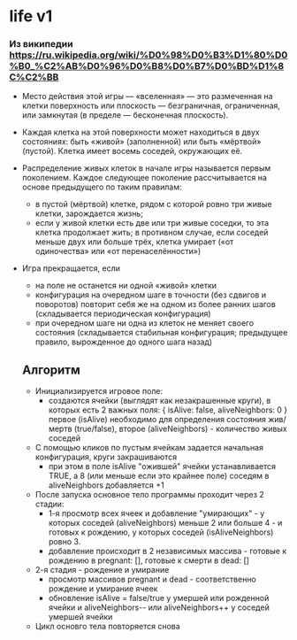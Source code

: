 # life v1

### Из википедии <https://ru.wikipedia.org/wiki/%D0%98%D0%B3%D1%80%D0%B0_%C2%AB%D0%96%D0%B8%D0%B7%D0%BD%D1%8C%C2%BB>
- Место действия этой игры — «вселенная» — это размеченная на клетки поверхность или плоскость — безграничная, ограниченная, или замкнутая (в пределе — бесконечная плоскость).
- Каждая клетка на этой поверхности может находиться в двух состояниях: быть «живой» (заполненной) или быть «мёртвой» (пустой). Клетка имеет восемь соседей, окружающих её.
- Распределение живых клеток в начале игры называется первым поколением. Каждое следующее поколение рассчитывается на основе предыдущего по таким правилам:
  - в пустой (мёртвой) клетке, рядом с которой ровно три живые клетки, зарождается жизнь;
  - если у живой клетки есть две или три живые соседки, то эта клетка продолжает жить; в противном случае, если соседей меньше двух или больше трёх, клетка умирает («от одиночества» или «от перенаселённости»)
- Игра прекращается, если
  - на поле не останется ни одной «живой» клетки
  - конфигурация на очередном шаге в точности (без сдвигов и поворотов) повторит себя же на одном из более ранних шагов (складывается периодическая конфигурация)
  - при очередном шаге ни одна из клеток не меняет своего состояния (складывается стабильная конфигурация; предыдущее правило, вырожденное до одного шага назад)
  
  ## Алгоритм
  - Инициализируется игровое поле:
    * создаются ячейки (выглядят как незакрашенные круги), в которых есть 2 важных поля: { isAlive: false, aliveNeighbors: 0 }
    первое (isAlive) необходимо для определения состояния жив/мертв (true/false), второе (aliveNeighbors) - количество живых соседей
   - С помощью кликов по пустым ячейкам задается начальная конфигурация, круги закрашиваются
     - при этом в поле isAlive "ожившей" ячейки устанавливается TRUE, а 8 (или меньше если это крайнее поле) соседям в aliveNeighbors добавляется +1
    - После запуска основное тело программы проходит через 2 стадии:
      - 1-я просмотр всех ячеек и добавление "умирающих" - у которых соседей (aliveNeighbors) меньше 2 или больше 4 - и готовых к рождению,
        у которых соседей (isAliveNeighbors) ровно 3.
       - добавление происходит в 2 независимых массива - готовые к рождению в pregnant: [], готовые к смерти в dead: [] 
     - 2-я стадия - рождение и умирание
        - просмотр массивов pregnant и dead - соответственно рождение и умирание ячеек
        - обновление isAlive = false/true у умершей или рожденной ячейки и aliveNeighbors-- или aliveNeighbors++ у соседей умершей ячейки
     - Цикл основго тела повторяется снова
